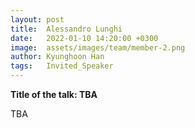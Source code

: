 ```yaml
---
layout: post
title:  Alessandro Lunghi
date:   2022-01-10 14:20:00 +0300
image:  assets/images/team/member-2.png
author: Kyunghoon Han
tags:   Invited_Speaker
---
```


**Title of the talk: TBA**

TBA
